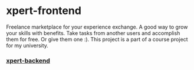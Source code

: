 # xpert-frontend

Freelance marketplace for your experience exchange. A good way to grow your skills with benefits. Take tasks from another users and accomplish them for free. Or give them one :). This project is a part of a course project for my university.

### [xpert-backend](https://github.com/seinsdieum/xpert-backend)

